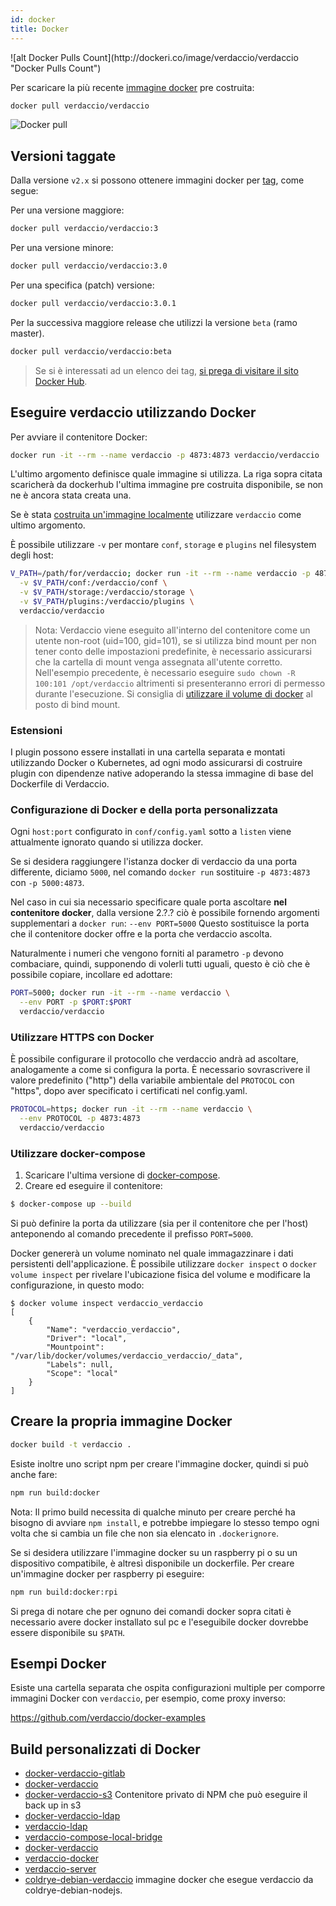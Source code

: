 ```yaml
---
id: docker
title: Docker
---
```

<div class="docker-count">
  ![alt Docker Pulls Count](http://dockeri.co/image/verdaccio/verdaccio "Docker Pulls Count")
</div>

Per scaricare la più recente [immagine docker](https://hub.docker.com/r/verdaccio/verdaccio/) pre costruita:

```bash
docker pull verdaccio/verdaccio
```

![Docker pull](/svg/docker_verdaccio.gif)

## Versioni taggate

Dalla versione `v2.x` si possono ottenere immagini docker per [tag](https://hub.docker.com/r/verdaccio/verdaccio/tags/), come segue:

Per una versione maggiore:

```bash
docker pull verdaccio/verdaccio:3
```

Per una versione minore:

```bash
docker pull verdaccio/verdaccio:3.0
```

Per una specifica (patch) versione:

```bash
docker pull verdaccio/verdaccio:3.0.1
```

Per la successiva maggiore release che utilizzi la versione `beta` (ramo master).

```bash
docker pull verdaccio/verdaccio:beta
```

> Se si è interessati ad un elenco dei tag, [ si prega di visitare il sito Docker Hub](https://hub.docker.com/r/verdaccio/verdaccio/tags/).

## Eseguire verdaccio utilizzando Docker

Per avviare il contenitore Docker:

```bash
docker run -it --rm --name verdaccio -p 4873:4873 verdaccio/verdaccio
```

L'ultimo argomento definisce quale immagine si utilizza. La riga sopra citata scaricherà da dockerhub l'ultima immagine pre costruita disponibile, se non ne è ancora stata creata una.

Se è stata [costruita un'immagine localmente](#build-your-own-docker-image) utilizzare `verdaccio` come ultimo argomento.

È possibile utilizzare `-v` per montare `conf`, `storage` e `plugins` nel filesystem degli host:

```bash
V_PATH=/path/for/verdaccio; docker run -it --rm --name verdaccio -p 4873:4873 \
  -v $V_PATH/conf:/verdaccio/conf \
  -v $V_PATH/storage:/verdaccio/storage \
  -v $V_PATH/plugins:/verdaccio/plugins \
  verdaccio/verdaccio
```

> Nota: Verdaccio viene eseguito all'interno del contenitore come un utente non-root (uid=100, gid=101), se si utilizza bind mount per non tener conto delle impostazioni predefinite, è necessario assicurarsi che la cartella di mount venga assegnata all'utente corretto. Nell'esempio precedente, è necessario eseguire `sudo chown -R 100:101 /opt/verdaccio` altrimenti si presenteranno errori di permesso durante l'esecuzione. Si consiglia di [utilizzare il volume di docker](https://docs.docker.com/storage/volumes/) al posto di bind mount.

### Estensioni

I plugin possono essere installati in una cartella separata e montati utilizzando Docker o Kubernetes, ad ogni modo assicurarsi di costruire plugin con dipendenze native adoperando la stessa immagine di base del Dockerfile di Verdaccio.

### Configurazione di Docker e della porta personalizzata

Ogni `host:port` configurato in `conf/config.yaml` sotto a `listen` viene attualmente ignorato quando si utilizza docker.

Se si desidera raggiungere l'istanza docker di verdaccio da una porta differente, diciamo `5000`, nel comando `docker run` sostituire `-p 4873:4873` con `-p 5000:4873`.

Nel caso in cui sia necessario specificare quale porta ascoltare **nel contenitore docker**, dalla versione 2.?.? ciò è possibile fornendo argomenti supplementari a `docker run`: `--env PORT=5000` Questo sostituisce la porta che il contenitore docker offre e la porta che verdaccio ascolta.

Naturalmente i numeri che vengono forniti al parametro `-p` devono combaciare, quindi, supponendo di volerli tutti uguali, questo è ciò che è possibile copiare, incollare ed adottare:

```bash
PORT=5000; docker run -it --rm --name verdaccio \
  --env PORT -p $PORT:$PORT
  verdaccio/verdaccio
```

### Utilizzare HTTPS con Docker

È possibile configurare il protocollo che verdaccio andrà ad ascoltare, analogamente a come si configura la porta. È necessario sovrascrivere il valore predefinito ("http") della variabile ambientale del `PROTOCOL` con "https", dopo aver specificato i certificati nel config.yaml.

```bash
PROTOCOL=https; docker run -it --rm --name verdaccio \
  --env PROTOCOL -p 4873:4873
  verdaccio/verdaccio
```

### Utilizzare docker-compose

1. Scaricare l'ultima versione di [docker-compose](https://github.com/docker/compose).
2. Creare ed eseguire il contenitore:

```bash
$ docker-compose up --build
```

Si può definire la porta da utilizzare (sia per il contenitore che per l'host) anteponendo al comando precedente il prefisso `PORT=5000`.

Docker genererà un volume nominato nel quale immagazzinare i dati persistenti dell'applicazione. È possibile utilizzare `docker inspect` o `docker volume inspect` per rivelare l'ubicazione fisica del volume e modificare la configurazione, in questo modo:

    $ docker volume inspect verdaccio_verdaccio
    [
        {
            "Name": "verdaccio_verdaccio",
            "Driver": "local",
            "Mountpoint": "/var/lib/docker/volumes/verdaccio_verdaccio/_data",
            "Labels": null,
            "Scope": "local"
        }
    ]
    
    

## Creare la propria immagine Docker

```bash
docker build -t verdaccio .
```

Esiste inoltre uno script npm per creare l'immagine docker, quindi si può anche fare:

```bash
npm run build:docker
```

Nota: Il primo build necessita di qualche minuto per creare perché ha bisogno di avviare `npm install`, e potrebbe impiegare lo stesso tempo ogni volta che si cambia un file che non sia elencato in `.dockerignore`.

Se si desidera utilizzare l'immagine docker su un raspberry pi o su un dispositivo compatibile, è altresì disponibile un dockerfile. Per creare un'immagine docker per raspberry pi eseguire:

```bash
npm run build:docker:rpi
```

Si prega di notare che per ognuno dei comandi docker sopra citati è necessario avere docker installato sul pc e l'eseguibile docker dovrebbe essere disponibile su `$PATH`.

## Esempi Docker

Esiste una cartella separata che ospita configurazioni multiple per comporre immagini Docker con `verdaccio`, per esempio, come proxy inverso:

<https://github.com/verdaccio/docker-examples>

## Build personalizzati di Docker

* [docker-verdaccio-gitlab](https://github.com/snics/docker-verdaccio-gitlab)
* [docker-verdaccio](https://github.com/deployable/docker-verdaccio)
* [docker-verdaccio-s3](https://github.com/asynchrony/docker-verdaccio-s3) Contenitore privato di NPM che può eseguire il back up in s3
* [docker-verdaccio-ldap](https://github.com/snadn/docker-verdaccio-ldap)
* [verdaccio-ldap](https://github.com/nathantreid/verdaccio-ldap)
* [verdaccio-compose-local-bridge](https://github.com/shingtoli/verdaccio-compose-local-bridge)
* [docker-verdaccio](https://github.com/Global-Solutions/docker-verdaccio)
* [verdaccio-docker](https://github.com/idahobean/verdaccio-docker)
* [verdaccio-server](https://github.com/andru255/verdaccio-server)
* [coldrye-debian-verdaccio](https://github.com/coldrye-docker/coldrye-debian-verdaccio) immagine docker che esegue verdaccio da coldrye-debian-nodejs.